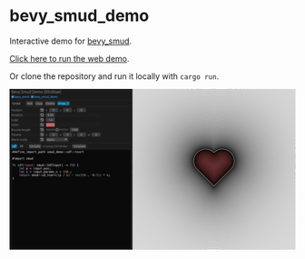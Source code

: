 # bevy_smud_demo

Interactive demo for [bevy_smud](https://github.com/johanhelsing/bevy_smud).

[Click here to run the web demo](https://jakoschiko.github.io/bevy_smud_demo).

Or clone the repository and run it locally with `cargo run`.

![screenshot of bevy_smud_demo showing a heart](screenshot.png)
